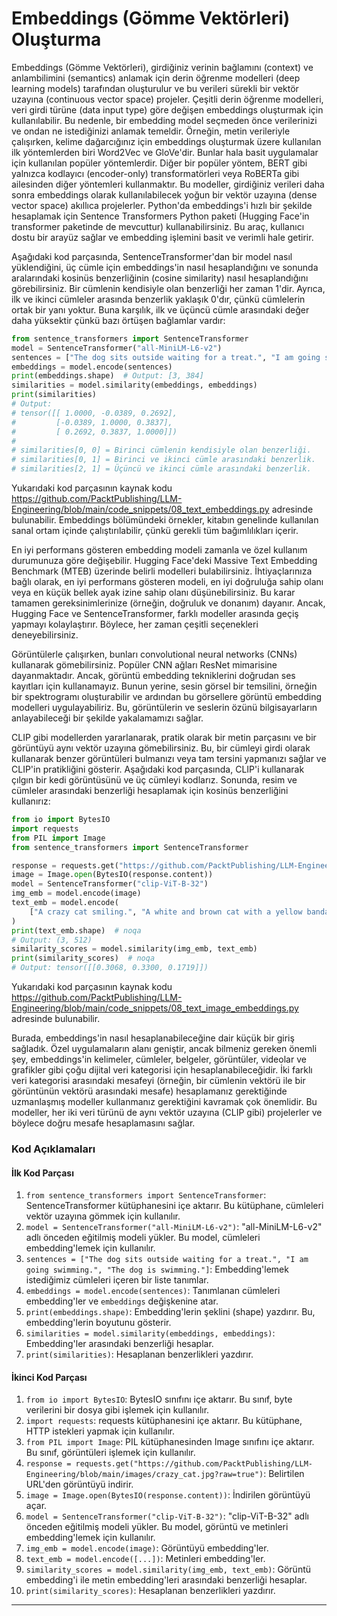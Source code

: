 # Embeddings (Gömme Vektörleri) Oluşturma

Embeddings (Gömme Vektörleri), girdiğiniz verinin bağlamını (context) ve anlambilimini (semantics) anlamak için derin öğrenme modelleri (deep learning models) tarafından oluşturulur ve bu verileri sürekli bir vektör uzayına (continuous vector space) projeler. Çeşitli derin öğrenme modelleri, veri girdi türüne (data input type) göre değişen embeddings oluşturmak için kullanılabilir. Bu nedenle, bir embedding model seçmeden önce verilerinizi ve ondan ne istediğinizi anlamak temeldir. Örneğin, metin verileriyle çalışırken, kelime dağarcığınız için embeddings oluşturmak üzere kullanılan ilk yöntemlerden biri Word2Vec ve GloVe'dir. Bunlar hala basit uygulamalar için kullanılan popüler yöntemlerdir. Diğer bir popüler yöntem, BERT gibi yalnızca kodlayıcı (encoder-only) transformatörleri veya RoBERTa gibi ailesinden diğer yöntemleri kullanmaktır. Bu modeller, girdiğiniz verileri daha sonra embeddings olarak kullanılabilecek yoğun bir vektör uzayına (dense vector space) akıllıca projelerler. Python'da embeddings'i hızlı bir şekilde hesaplamak için Sentence Transformers Python paketi (Hugging Face'in transformer paketinde de mevcuttur) kullanabilirsiniz. Bu araç, kullanıcı dostu bir arayüz sağlar ve embedding işlemini basit ve verimli hale getirir.

Aşağıdaki kod parçasında, SentenceTransformer'dan bir model nasıl yüklendiğini, üç cümle için embeddings'in nasıl hesaplandığını ve sonunda aralarındaki kosinüs benzerliğinin (cosine similarity) nasıl hesaplandığını görebilirsiniz. Bir cümlenin kendisiyle olan benzerliği her zaman 1'dir. Ayrıca, ilk ve ikinci cümleler arasında benzerlik yaklaşık 0'dır, çünkü cümlelerin ortak bir yanı yoktur. Buna karşılık, ilk ve üçüncü cümle arasındaki değer daha yüksektir çünkü bazı örtüşen bağlamlar vardır:

```python
from sentence_transformers import SentenceTransformer
model = SentenceTransformer("all-MiniLM-L6-v2")
sentences = ["The dog sits outside waiting for a treat.", "I am going swimming.", "The dog is swimming."]
embeddings = model.encode(sentences)
print(embeddings.shape)  # Output: [3, 384]
similarities = model.similarity(embeddings, embeddings)
print(similarities)  
# Output: 
# tensor([[ 1.0000, -0.0389, 0.2692],
#         [-0.0389, 1.0000, 0.3837],
#         [ 0.2692, 0.3837, 1.0000]])
#
# similarities[0, 0] = Birinci cümlenin kendisiyle olan benzerliği.
# similarities[0, 1] = Birinci ve ikinci cümle arasındaki benzerlik.
# similarities[2, 1] = Üçüncü ve ikinci cümle arasındaki benzerlik.
```

Yukarıdaki kod parçasının kaynak kodu https://github.com/PacktPublishing/LLM-Engineering/blob/main/code_snippets/08_text_embeddings.py adresinde bulunabilir. Embeddings bölümündeki örnekler, kitabın genelinde kullanılan sanal ortam içinde çalıştırılabilir, çünkü gerekli tüm bağımlılıkları içerir.

En iyi performans gösteren embedding modeli zamanla ve özel kullanım durumunuza göre değişebilir. Hugging Face'deki Massive Text Embedding Benchmark (MTEB) üzerinde belirli modelleri bulabilirsiniz. İhtiyaçlarınıza bağlı olarak, en iyi performans gösteren modeli, en iyi doğruluğa sahip olanı veya en küçük bellek ayak izine sahip olanı düşünebilirsiniz. Bu karar tamamen gereksinimlerinize (örneğin, doğruluk ve donanım) dayanır. Ancak, Hugging Face ve SentenceTransformer, farklı modeller arasında geçiş yapmayı kolaylaştırır. Böylece, her zaman çeşitli seçenekleri deneyebilirsiniz.

Görüntülerle çalışırken, bunları convolutional neural networks (CNNs) kullanarak gömebilirsiniz. Popüler CNN ağları ResNet mimarisine dayanmaktadır. Ancak, görüntü embedding tekniklerini doğrudan ses kayıtları için kullanamayız. Bunun yerine, sesin görsel bir temsilini, örneğin bir spektrogramı oluşturabilir ve ardından bu görsellere görüntü embedding modelleri uygulayabiliriz. Bu, görüntülerin ve seslerin özünü bilgisayarların anlayabileceği bir şekilde yakalamamızı sağlar.

CLIP gibi modellerden yararlanarak, pratik olarak bir metin parçasını ve bir görüntüyü aynı vektör uzayına gömebilirsiniz. Bu, bir cümleyi girdi olarak kullanarak benzer görüntüleri bulmanızı veya tam tersini yapmanızı sağlar ve CLIP'in pratikliğini gösterir. Aşağıdaki kod parçasında, CLIP'i kullanarak çılgın bir kedi görüntüsünü ve üç cümleyi kodlarız. Sonunda, resim ve cümleler arasındaki benzerliği hesaplamak için kosinüs benzerliğini kullanırız:

```python
from io import BytesIO
import requests
from PIL import Image
from sentence_transformers import SentenceTransformer

response = requests.get("https://github.com/PacktPublishing/LLM-Engineering/blob/main/images/crazy_cat.jpg?raw=true")
image = Image.open(BytesIO(response.content))
model = SentenceTransformer("clip-ViT-B-32")
img_emb = model.encode(image)
text_emb = model.encode(
    ["A crazy cat smiling.", "A white and brown cat with a yellow bandana.", "A man eating in the garden."]
)
print(text_emb.shape)  # noqa
# Output: (3, 512)
similarity_scores = model.similarity(img_emb, text_emb)
print(similarity_scores)  # noqa
# Output: tensor([[0.3068, 0.3300, 0.1719]])
```

Yukarıdaki kod parçasının kaynak kodu https://github.com/PacktPublishing/LLM-Engineering/blob/main/code_snippets/08_text_image_embeddings.py adresinde bulunabilir.

Burada, embeddings'in nasıl hesaplanabileceğine dair küçük bir giriş sağladık. Özel uygulamaların alanı geniştir, ancak bilmeniz gereken önemli şey, embeddings'in kelimeler, cümleler, belgeler, görüntüler, videolar ve grafikler gibi çoğu dijital veri kategorisi için hesaplanabileceğidir. İki farklı veri kategorisi arasındaki mesafeyi (örneğin, bir cümlenin vektörü ile bir görüntünün vektörü arasındaki mesafe) hesaplamanız gerektiğinde uzmanlaşmış modeller kullanmanız gerektiğini kavramak çok önemlidir. Bu modeller, her iki veri türünü de aynı vektör uzayına (CLIP gibi) projelerler ve böylece doğru mesafe hesaplamasını sağlar.

### Kod Açıklamaları

#### İlk Kod Parçası

1. `from sentence_transformers import SentenceTransformer`: SentenceTransformer kütüphanesini içe aktarır. Bu kütüphane, cümleleri vektör uzayına gömmek için kullanılır.
2. `model = SentenceTransformer("all-MiniLM-L6-v2")`: "all-MiniLM-L6-v2" adlı önceden eğitilmiş modeli yükler. Bu model, cümleleri embedding'lemek için kullanılır.
3. `sentences = ["The dog sits outside waiting for a treat.", "I am going swimming.", "The dog is swimming."]`: Embedding'lemek istediğimiz cümleleri içeren bir liste tanımlar.
4. `embeddings = model.encode(sentences)`: Tanımlanan cümleleri embedding'ler ve `embeddings` değişkenine atar.
5. `print(embeddings.shape)`: Embedding'lerin şeklini (shape) yazdırır. Bu, embedding'lerin boyutunu gösterir.
6. `similarities = model.similarity(embeddings, embeddings)`: Embedding'ler arasındaki benzerliği hesaplar.
7. `print(similarities)`: Hesaplanan benzerlikleri yazdırır.

#### İkinci Kod Parçası

1. `from io import BytesIO`: BytesIO sınıfını içe aktarır. Bu sınıf, byte verilerini bir dosya gibi işlemek için kullanılır.
2. `import requests`: requests kütüphanesini içe aktarır. Bu kütüphane, HTTP istekleri yapmak için kullanılır.
3. `from PIL import Image`: PIL kütüphanesinden Image sınıfını içe aktarır. Bu sınıf, görüntüleri işlemek için kullanılır.
4. `response = requests.get("https://github.com/PacktPublishing/LLM-Engineering/blob/main/images/crazy_cat.jpg?raw=true")`: Belirtilen URL'den görüntüyü indirir.
5. `image = Image.open(BytesIO(response.content))`: İndirilen görüntüyü açar.
6. `model = SentenceTransformer("clip-ViT-B-32")`: "clip-ViT-B-32" adlı önceden eğitilmiş modeli yükler. Bu model, görüntü ve metinleri embedding'lemek için kullanılır.
7. `img_emb = model.encode(image)`: Görüntüyü embedding'ler.
8. `text_emb = model.encode([...])`: Metinleri embedding'ler.
9. `similarity_scores = model.similarity(img_emb, text_emb)`: Görüntü embedding'i ile metin embedding'leri arasındaki benzerliği hesaplar.
10. `print(similarity_scores)`: Hesaplanan benzerlikleri yazdırır.

---

